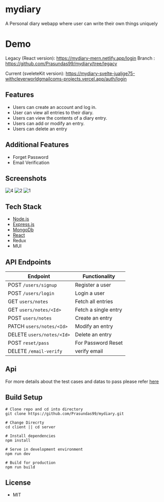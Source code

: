 # mydiary
A Personal diary webapp where user can write their own things uniquely

# Demo
Legacy (React version): https://mydiary-mern.netlify.app/login
Branch : https://github.com/Prasundas99/mydiary/tree/legacy

Current (sveleteKit version): https://mydiary-svelte-jualjge75-withcleverworldgmailcoms-projects.vercel.app/auth/login

## Features

- Users can create an account and log in.
- User can view all entries to their diary.
- Users can view the contents of a diary entry.
- Users can add or modify an entry.
- Users can delete an entry

## Additional Features

- Forget Password
- Email Verification


## Screenshots
![4](https://user-images.githubusercontent.com/58937669/119236876-65d5ee80-bb57-11eb-9574-ae577307e12f.png)
![2](https://user-images.githubusercontent.com/58937669/119236877-68384880-bb57-11eb-9c45-45be93a81a4d.png)
![1](https://user-images.githubusercontent.com/58937669/119236879-6a020c00-bb57-11eb-84ac-b02d92f88e32.png)

## Tech Stack

- [Node.js](https://nodejs.org/)
- [Express.js](https://expressjs.com/)
- [MongoDb](https://www.mongodb.com/cloud/atlas/lp/try2-in?utm_source=google&utm_campaign=gs_apac_india_search_core_brand_atlas_desktop&utm_term=mongodb&utm_medium=cpc_paid_search&utm_ad=e&utm_ad_campaign_id=12212624347)
- [React](https://reactjs.org/) 
- Redux
- MUI


## API Endpoints

| Endpoint                    | Functionality        |
| --------------------------- | -------------------- |
| POST `/users/signup`         | Register a user      |
| POST `/users/login`          | Login a user         |
| GET `users/notes`              | Fetch all entries    |
| GET `users/notes/<Id>`    | Fetch a single entry |
| POST `users/notes`             | Create an entry      |
| PATCH `users/notes/<Id>`    | Modify an entry      |
| DELETE `users/notes/<Id>` | Delete an entry      |
| POST `reset/pass` | For Password Reset      |
| DELETE `/email-verify` | verify email      |


## Api 

For more details about the test cases and datas to pass please refer [here](https://github.com/Prasundas99/mydiary/tree/main/server/http_tests)

## Build Setup

```
# Clone repo and cd into directory
git clone https://github.com/Prasundas99/mydiary.git
```

```
# Change Direcrty
cd client || cd server

# Install dependencies
npm install

# Serve in development environment
npm run dev

# Build for production
npm run build
```



## License

- MIT
